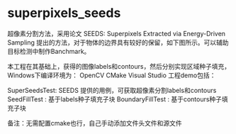 # superpixels_seeds
超像素分割方法，采用论文 SEEDS: Superpixels Extracted via Energy-Driven Sampling 提出的方法，对于物体的边界具有较好的保留，如下图所示。可以辅助目标检测中制作Banchmark。


本工程在其基础上，获得的图像labels和contours，然后分别实现区域种子填充，Windows下编译环境为：
OpenCV
CMake
Visual Studio
工程demo包括：

SuperSeedsTest: SEEDS 提供的用例，可获取超像素分割labels和contours
SeedFillTest : 基于labels种子填充子块
BoundaryFillTest : 基于contours种子填充子块

备注：无需配置cmake也行，自己手动添加文件头文件和源文件
